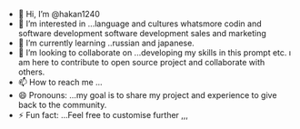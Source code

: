 - 👋 Hi, I’m @hakan1240
- 👀 I’m interested in ...language and cultures whatsmore codin and software development software development sales and marketing 
- 🌱 I’m currently learning ..russian and japanese.
- 💞️ I’m looking to collaborate on ...developing my skills in this prompt etc. ı am here to contribute to open source project and collaborate with others.
- 📫 How to reach me ...
- 😄 Pronouns: ...my goal is to share my project and experience to give back to the community.
- ⚡ Fun fact: ...Feel free to customise further ,,,

<!---
hakan1240/hakan1240 is a ✨ special ✨ repository because its `README.md` (this file) appears on your GitHub profile.
You can click the Preview link to take a look at your changes.
--->
